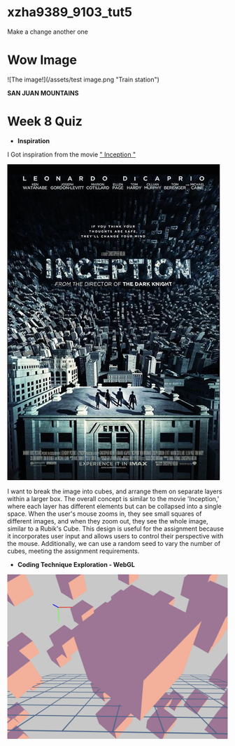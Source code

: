 # xzha9389_9103_tut5

Make a change
another one

# Wow Image

![The image!](/assets/test image.png "Train station")

**SAN JUAN MOUNTAINS**

# Week 8 Quiz #

- **Inspiration**

I Got inspiration from the movie [" Inception "](https://images.app.goo.gl/Swnh3Qr76KTiFvzF7)

![It's my inspiration - Movie "Inception"](assets/Inspiration-Inception.jpeg)

I want to break the image into cubes, and arrange them on separate layers within a larger box. The overall concept is similar to the movie 'Inception,' where each layer has different elements but can be collapsed into a single space. When the user's mouse zooms in, they see small squares of different images, and when they zoom out, they see the whole image, similar to a Rubik's Cube. This design is useful for the assignment because it incorporates user input and allows users to control their perspective with the mouse. Additionally, we can use a random seed to vary the number of cubes, meeting the assignment requirements.

- **Coding Technique Exploration - WebGL**

![This is Example 1_1](assets/example1_1.png)





